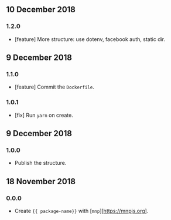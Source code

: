 ## 10 December 2018

### 1.2.0

- [feature] More structure: use dotenv, facebook auth, static dir.

## 9 December 2018

### 1.1.0

- [feature] Commit the `Dockerfile`.

### 1.0.1

- [fix] Run `yarn` on create.

## 9 December 2018

### 1.0.0

- Publish the structure.

## 18 November 2018

### 0.0.0

- Create `{{ package-name}}` with [`mnp`][https://mnpjs.org].
